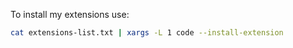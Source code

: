 To install my extensions use:

```bash
cat extensions-list.txt | xargs -L 1 code --install-extension
```